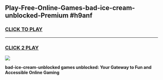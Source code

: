 
## Play-Free-Online-Games-bad-ice-cream-unblocked-Premium #h9anf
<h3>
<a href="https://premium.freeplayer.one?title=bad-ice-cream-unblocked&ref=8M">CLICK TO PLAY</a></h3>
<hr>

<h3>
<a href="https://premium.freeplayer.one?title=bad-ice-cream-unblocked&ref=8M">CLICK 2 PLAY</a>
  
</h3>

<a href="https://premium.freeplayer.one?title=bad-ice-cream-unblocked&ref=8M"><img src="https://clearcache.store/games.png"></a>


**bad-ice-cream-unblocked games unblocked: Your Gateway to Fun and Accessible Online Gaming**
